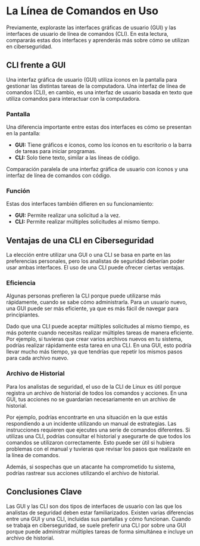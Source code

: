 # La Línea de Comandos en Uso

Previamente, exploraste las interfaces gráficas de usuario (GUI) y las interfaces de usuario de línea de comandos (CLI). En esta lectura, compararás estas dos interfaces y aprenderás más sobre cómo se utilizan en ciberseguridad.

## CLI frente a GUI

Una interfaz gráfica de usuario (GUI) utiliza íconos en la pantalla para gestionar las distintas tareas de la computadora. Una interfaz de línea de comandos (CLI), en cambio, es una interfaz de usuario basada en texto que utiliza comandos para interactuar con la computadora.

### Pantalla

Una diferencia importante entre estas dos interfaces es cómo se presentan en la pantalla:
- **GUI:** Tiene gráficos e íconos, como los íconos en tu escritorio o la barra de tareas para iniciar programas.
- **CLI:** Solo tiene texto, similar a las líneas de código.

Comparación paralela de una interfaz gráfica de usuario con íconos y una interfaz de línea de comandos con código.

### Función

Estas dos interfaces también difieren en su funcionamiento:
- **GUI:** Permite realizar una solicitud a la vez.
- **CLI:** Permite realizar múltiples solicitudes al mismo tiempo.

## Ventajas de una CLI en Ciberseguridad

La elección entre utilizar una GUI o una CLI se basa en parte en las preferencias personales, pero los analistas de seguridad deberían poder usar ambas interfaces. El uso de una CLI puede ofrecer ciertas ventajas.

### Eficiencia

Algunas personas prefieren la CLI porque puede utilizarse más rápidamente, cuando se sabe cómo administrarla. Para un usuario nuevo, una GUI puede ser más eficiente, ya que es más fácil de navegar para principiantes.

Dado que una CLI puede aceptar múltiples solicitudes al mismo tiempo, es más potente cuando necesitas realizar múltiples tareas de manera eficiente. Por ejemplo, si tuvieras que crear varios archivos nuevos en tu sistema, podrías realizar rápidamente esta tarea en una CLI. En una GUI, esto podría llevar mucho más tiempo, ya que tendrías que repetir los mismos pasos para cada archivo nuevo.

### Archivo de Historial

Para los analistas de seguridad, el uso de la CLI de Linux es útil porque registra un archivo de historial de todos los comandos y acciones. En una GUI, tus acciones no se guardarían necesariamente en un archivo de historial.

Por ejemplo, podrías encontrarte en una situación en la que estás respondiendo a un incidente utilizando un manual de estrategias. Las instrucciones requieren que ejecutes una serie de comandos diferentes. Si utilizas una CLI, podrías consultar el historial y asegurarte de que todos los comandos se utilizaron correctamente. Esto puede ser útil si hubiera problemas con el manual y tuvieras que revisar los pasos que realizaste en la línea de comandos.

Además, si sospechas que un atacante ha comprometido tu sistema, podrías rastrear sus acciones utilizando el archivo de historial.

## Conclusiones Clave

Las GUI y las CLI son dos tipos de interfaces de usuario con las que los analistas de seguridad deben estar familiarizados. Existen varias diferencias entre una GUI y una CLI, incluidas sus pantallas y cómo funcionan. Cuando se trabaja en ciberseguridad, se suele preferir una CLI por sobre una GUI porque puede administrar múltiples tareas de forma simultánea e incluye un archivo de historial.

